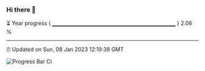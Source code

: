 ### Hi there 👋

⏳ Year progress { ▁▁▁▁▁▁▁▁▁▁▁▁▁▁▁▁▁▁▁▁▁▁▁▁▁▁▁▁▁▁ } 2.06 %

---

⏰ Updated on Sun, 08 Jan 2023 12:19:38 GMT

![Progress Bar CI](https://github.com/liununu/liununu/workflows/Progress%20Bar%20CI/badge.svg)
